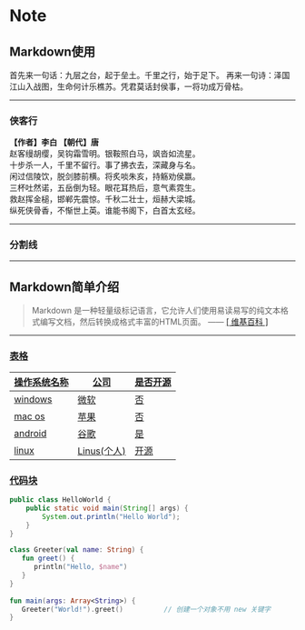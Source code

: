 # Note

## Markdown使用
首先来一句话：九层之台，起于垒土。千里之行，始于足下。
再来一句诗：泽国江山入战图，生命何计乐樵苏。凭君莫话封侯事，一将功成万骨枯。

---
### 侠客行

**【作者】李白 【朝代】唐**<br/>赵客缦胡缨，吴钩霜雪明。银鞍照白马，飒沓如流星。<br/>十步杀一人，千里不留行。事了拂衣去，深藏身与名。<br/>闲过信陵饮，脱剑膝前横。将炙啖朱亥，持觞劝侯嬴。<br/>三杯吐然诺，五岳倒为轻。眼花耳热后，意气素霓生。<br/>救赵挥金槌，邯郸先震惊。千秋二壮士，烜赫大梁城。<br/>纵死侠骨香，不惭世上英。谁能书阁下，白首太玄经。

---

### 分割线
----------------------

## Markdown简单介绍
> Markdown 是一种轻量级标记语言，它允许人们使用易读易写的纯文本格式编写文档，然后转换成格式丰富的HTML页面。    —— <a href="https://zh.wikipedia.org/wiki/Markdown" target="_blank"> [ 维基百科 ]
---

### 表格

操作系统名称 | 公司 | 是否开源
------------|------|--------
   windows  | 微软 |  否
   mac os   | 苹果 |  否
   android  | 谷歌  |是
   linux    | Linus(个人)|开源

### 代码块
```java
public class HelloWorld {
    public static void main(String[] args) {
        System.out.println("Hello World");
    }
}
```
```kotlin
class Greeter(val name: String) {
   fun greet() { 
      println("Hello, $name")
   }
}
 
fun main(args: Array<String>) {
   Greeter("World!").greet()          // 创建一个对象不用 new 关键字
}

```



